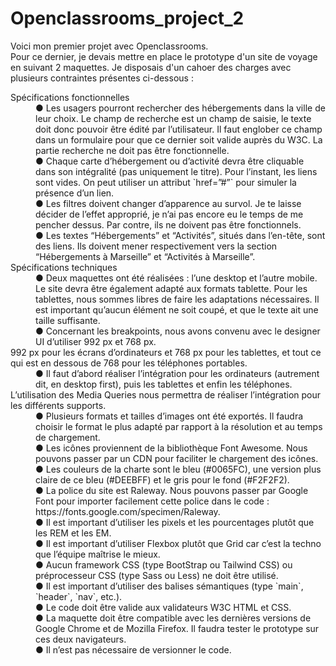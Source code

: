 ﻿# Openclassrooms_project_2
<p>Voici mon premier projet avec Openclassrooms.<br>Pour ce dernier, je devais mettre en place le prototype d'un site de voyage en suivant 2 maquettes. Je disposais d'un cahoer des charges avec plusieurs contraintes présentes ci-dessous :</p>
<dl>
  <dt>Spécifications fonctionnelles</dt>
<dd>● Les usagers pourront rechercher des hébergements dans la ville de
leur choix. Le champ de recherche est un champ de saisie, le texte
doit donc pouvoir être édité par l’utilisateur. Il faut englober ce
champ dans un formulaire pour que ce dernier soit valide auprès du
  W3C. La partie recherche ne doit pas être fonctionnelle.</dd>
<dd>● Chaque carte d’hébergement ou d’activité devra être cliquable dans
son intégralité (pas uniquement le titre). Pour l’instant, les liens sont
vides. On peut utiliser un attribut `href=”#”` pour simuler la
  présence d’un lien.</dd>
<dd>● Les filtres doivent changer d’apparence au survol. Je te laisse décider
de l’effet approprié, je n’ai pas encore eu le temps de me pencher
  dessus. Par contre, ils ne doivent pas être fonctionnels.</dd>
<dd>● Les textes “Hébergements” et “Activités”, situés dans l’en-tête, sont
des liens. Ils doivent mener respectivement vers la section
“Hébergements à Marseille” et “Activités à Marseille”.
  <dt>Spécifications techniques</dt>
<dd>● Deux maquettes ont été réalisées : l’une desktop et l’autre mobile. Le
site devra être également adapté aux formats tablette. Pour les
tablettes, nous sommes libres de faire les adaptations nécessaires. Il
est important qu’aucun élément ne soit coupé, et que le texte ait
  une taille suffisante.</dd>
<dd>● Concernant les breakpoints, nous avons convenu avec le designer UI
  d’utiliser 992 px et 768 px.</dd>
992 px pour les écrans d’ordinateurs et 768 px pour les tablettes, et
  tout ce qui est en dessous de 768 pour les téléphones portables.</dd>
<dd>● Il faut d’abord réaliser l’intégration pour les ordinateurs (autrement
  dit, en desktop first), puis les tablettes et enfin les téléphones.</dd>
L’utilisation des Media Queries nous permettra de réaliser
  l’intégration pour les différents supports.</dd>
<dd>● Plusieurs formats et tailles d’images ont été exportés. Il faudra choisir
le format le plus adapté par rapport à la résolution et au temps de
  chargement.</dd>
<dd>● Les icônes proviennent de la bibliothèque Font Awesome. Nous
  pouvons passer par un CDN pour faciliter le chargement des icônes.</dd>
<dd>● Les couleurs de la charte sont le bleu (#0065FC), une version plus
  claire de ce bleu (#DEEBFF) et le gris pour le fond (#F2F2F2).</dd>
<dd>● La police du site est Raleway. Nous pouvons passer par Google Font
pour importer facilement cette police dans le code :
https://fonts.google.com/specimen/Raleway.</dd>
<dd>● Il est important d’utiliser les pixels et les pourcentages plutôt que les
REM et les EM.</dd>
<dd>● Il est important d’utiliser Flexbox plutôt que Grid car c’est la techno
que l’équipe maîtrise le mieux.</dd>
<dd>● Aucun framework CSS (type BootStrap ou Tailwind CSS) ou
préprocesseur CSS (type Sass ou Less) ne doit être utilisé.</dd>
<dd>● Il est important d’utiliser des balises sémantiques (type `main`,
`header`, `nav`, etc.).</dd>
<dd>● Le code doit être valide aux validateurs W3C HTML et CSS.
<dd>● La maquette doit être compatible avec les dernières versions de
Google Chrome et de Mozilla Firefox. Il faudra tester le prototype sur
  ces deux navigateurs.</dd>
  <dd>● Il n’est pas nécessaire de versionner le code.</dd>
